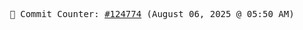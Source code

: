 <p align="center">
    <samp>
        📮 Commit Counter: <a href="https://github.com/Javascript-void0/Javascript-void0/commits/main">#124774</a> (August 06, 2025 @ 05:50 AM)
    </samp>
</p>